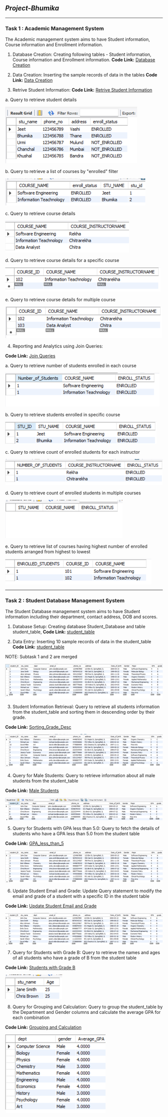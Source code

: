 ## *Project-Bhumika*
---
### **Task 1 : Academic Management System** 


The Academic management system aims to have Student information, Course information and Enrollment information.

1. Database Creation:
Creating following tables - Student information, Course information and Enrollment information.
**Code Link:** [Database Creation](https://github.com/Bhoomi05/Project-Bhumika/blob/main/Task1_Academic_Management_System/database_creation.sql)

2. Data Creation:
Inserting the sample records of data in the tables
**Code Link:** [Data Creation](https://github.com/Bhoomi05/Project-Bhumika/blob/main/Task1_Academic_Management_System/Data_Creation.sql)

3. Retrive Student Information:
**Code Link:** [Retrive Student Information](https://github.com/Bhoomi05/Project-Bhumika/blob/main/Task1_Academic_Management_System/retieve_student_info.sql)

a. Query to retrieve student details

![alt text](Student_Info_Output.png)

b. Query to retrieve a list of courses by "enrolled" filter

![alt text](Enrolled_filter_Output.png)

c. Query to retrieve course details

![alt text](Course_Info_Output.png)

d. Query to retrieve course details for a specific course

![alt text](Specific_Course_Output.png)

e. Query to retrieve course details for multiple course

![alt text](Multiple_Courses_Output.png)

4. Reporting and Analytics using Join Queries:

**Code Link:** [Join Queries](https://github.com/Bhoomi05/Project-Bhumika/blob/main/Task1_Academic_Management_System/Reporting_and_Analytics_Using_Join_Queries)

a. Query to retrieve number of students enrolled in each course

![alt text](Enrolled_Students_Each_Course_Output.png)

b. Query to retrieve students enrolled in specific course

![alt text](Enrolled_Students_Specific_Course_Output.png)

c. Query to retrieve count of enrolled students for each instructor

![alt text](Enrolled_Students_Each_Instructor_Output.png)

d. Query to retrieve count of enrolled students in multiple courses

![alt text](Enrolled_Students_Multiple_Courses_Output.png)

e. Query to retrieve list of courses having highest number of enrolled students arranged from highest to lowest

![alt text](Courses_Highest_Number_Of_Students_Output.png)

---
### **Task 2 : Student Database Management System** 

The Student Database management system aims to have Student information including their department, contact address, DOB and scores.

1. Database Setup:
Creating database Student_Database and table student_table, 
**Code Link:** [student_table](https://github.com/Bhoomi05/Project-Bhumika/blob/main/Task2_Student_Database_Management_System/Database_Setup%26Data_Entry.sql)

2. Data Entry:
Inserting 10 sample records of data in the student_table
**Code Link:** [student_table](https://github.com/Bhoomi05/Project-Bhumika/blob/main/Task2_Student_Database_Management_System/Database_Setup%26Data_Entry.sql)

NOTE: Subtask 1 and 2 are merged

![alt text](student_table.png)

3. Student Information Retrieval:
Query to retrieve all students information from the student_table and sorting them in descending order by their grade.

**Code Link:** [Sorting_Grade_Desc](https://github.com/Bhoomi05/Project-Bhumika/blob/main/Task2_Student_Database_Management_System/Sorting_Students_Grade_Desc.sql)

![alt text](Grade_Desc.png)

4. Query for Male Students:
Query to retrieve information about all male students from the
student_table

**Code Link:** [Male Students](https://github.com/Bhoomi05/Project-Bhumika/blob/main/Task2_Student_Database_Management_System/Query_for_Male_Students.sql)

![alt text](Male_Students.png)

5. Query for Students with GPA less than 5.0:
Query to fetch the details of students who have a GPA less than 5.0 from the student table

**Code Link:** [GPA_less_than_5](https://github.com/Bhoomi05/Project-Bhumika/blob/main/Task2_Student_Database_Management_System/Students_with_GPA_less_than_5.sql)

![!\[alt text\](GPA.png)](GPA_Less_than_5.png)

6. Update Student Email and Grade:
Update Query statement to modify the email and grade of a student with a specific ID in the student table

**Code Link:** [Update Student Email and Grade](https://github.com/Bhoomi05/Project-Bhumika/blob/main/Task2_Student_Database_Management_System/Update_Student_Email_and_Grade.sql)

![alt text](Update_Student_Email_and_Grade.png)

7. Query for Students with Grade B:
Query to retrieve the names and ages of all students who have a grade of B from the student table

**Code Link:** [Students with Grade B](https://github.com/Bhoomi05/Project-Bhumika/blob/main/Task2_Student_Database_Management_System/Students_with_Grade_B.sql)

![alt text](Students_with_Grade_B.png)

8. Query for Grouping and Calculation:
Query to group the student_table by the Department and Gender columns and calculate the average GPA for each combination

**Code Link:** [Grouping and Calculation](https://github.com/Bhoomi05/Project-Bhumika/blob/main/Task2_Student_Database_Management_System/Grouping_and_Calculation.sql)

![alt text](Grouping_and_Calculation.png)